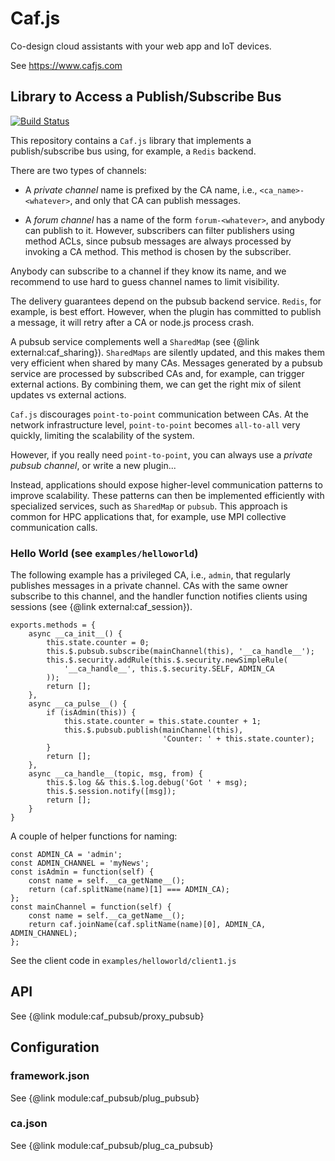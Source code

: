 # Caf.js

Co-design cloud assistants with your web app and IoT devices.

See https://www.cafjs.com

## Library to Access a Publish/Subscribe Bus

[![Build Status](https://github.com/cafjs/caf_pubsub/actions/workflows/push.yml/badge.svg)](https://github.com/cafjs/caf_pubsub/actions/workflows/push.yml)

This repository contains a `Caf.js` library that implements a publish/subscribe bus using, for example, a `Redis` backend.

There are two types of channels:

 * A *private channel* name is prefixed by the CA name, i.e., `<ca_name>-<whatever>`, and only that CA can publish messages.

 * A *forum channel* has a name of the form `forum-<whatever>`, and anybody can publish to it. However, subscribers can filter publishers using method ACLs, since pubsub messages are always processed by invoking a CA method. This method is chosen by the subscriber.

Anybody can subscribe to a channel if they know its name, and we recommend to use hard to guess channel names to limit visibility.

The delivery guarantees depend on the pubsub backend service. `Redis`, for example, is best effort. However, when the plugin has committed to publish a message, it will retry after a CA or node.js process crash.

A pubsub service complements well a `SharedMap` (see {@link external:caf_sharing}). `SharedMaps` are silently updated, and this makes them very efficient when shared by many CAs. Messages generated by a pubsub service are processed by subscribed CAs and, for example, can trigger external actions. By combining them, we can get the right mix of silent updates vs external actions.

`Caf.js` discourages `point-to-point` communication between CAs. At the network infrastructure level, `point-to-point` becomes `all-to-all` very quickly, limiting the scalability of the system.

However, if you really need `point-to-point`, you can always use a *private pubsub channel*, or write a new plugin...

Instead, applications should expose higher-level communication patterns to improve scalability. These patterns can then be implemented efficiently with specialized services, such as `SharedMap` or `pubsub`. This approach is common for HPC applications that, for example, use MPI collective communication calls.

### Hello World (see `examples/helloworld`)

The following example has a privileged CA, i.e., `admin`, that regularly publishes messages in a private channel. CAs with the same owner subscribe to this channel, and the handler function notifies clients using sessions (see {@link external:caf_session}).

```
exports.methods = {
    async __ca_init__() {
        this.state.counter = 0;
        this.$.pubsub.subscribe(mainChannel(this), '__ca_handle__');
        this.$.security.addRule(this.$.security.newSimpleRule(
            '__ca_handle__', this.$.security.SELF, ADMIN_CA
        ));
        return [];
    },
    async __ca_pulse__() {
        if (isAdmin(this)) {
            this.state.counter = this.state.counter + 1;
            this.$.pubsub.publish(mainChannel(this),
                                  'Counter: ' + this.state.counter);
        }
        return [];
    },
    async __ca_handle__(topic, msg, from) {
        this.$.log && this.$.log.debug('Got ' + msg);
        this.$.session.notify([msg]);
        return [];
    }
}
```

A couple of helper functions for naming:

```
const ADMIN_CA = 'admin';
const ADMIN_CHANNEL = 'myNews';
const isAdmin = function(self) {
    const name = self.__ca_getName__();
    return (caf.splitName(name)[1] === ADMIN_CA);
};
const mainChannel = function(self) {
    const name = self.__ca_getName__();
    return caf.joinName(caf.splitName(name)[0], ADMIN_CA, ADMIN_CHANNEL);
};
```

See the client code in `examples/helloworld/client1.js`

## API

See {@link module:caf_pubsub/proxy_pubsub}

## Configuration

### framework.json

See {@link module:caf_pubsub/plug_pubsub}

### ca.json

See {@link module:caf_pubsub/plug_ca_pubsub}
